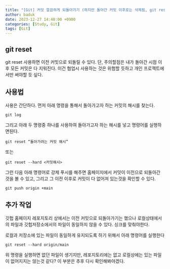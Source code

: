 ```yaml
---
title: "[Git] 커밋 깔끔하게 되돌아가기 (하지만 돌아간 커밋 이후로는 삭제됨, git reset)"
author: baduk
date: 2023-12-27 14:40:00 +0900
categories: [Study, Git]
tags: [Git]
---
```

## git reset
git reset 사용하면 이전 커밋으로 되돌릴 수 있다. 단, 주의할점은 내가 돌아간 시점 이후 모든 커밋은 다 지워진다. 이건 협업시 사용하는 것은 위험할 듯하고 개인 프로젝트에서만 써야할 듯 싶다. 


## 사용법
사용은 간단하다. 먼저 아래 명령을 통해서 돌아가고자 하는 커밋의 해시를 찾는다.
```shell
git log
```

그리고 아래 두 명령중 하나를 사용하여 돌아가고자 하는 해시를 넣고 명령어를 실행하면된다.

```shell
git reset “돌아가려는 커밋 해시” 
```

또는

```shell
git reset --hard <커밋해시>
```

그런 다음 아래 명령어로 강제 푸시를 해주면 홈페이지에서 커밋이 이전으로 되돌아간 것을 볼 수 있고, 그리고 그 이전 이후로 커밋이 다 없어져 있는것을 확인할 수 있다.

```shell
git push origin +main
```

## 추가 작업
깃헙 홈페이지 레포지토리 상에서는 이전 커밋으로 되돌아가기는 했으나 로컬상태에서의 파일과 깃헙저장소에서의 파일이 동일하지 않을 수 있다. 싱크를 맞춰야한다.

로컬과 저장소에 있는 파일이 동일하게 유지되도록 하기 위해서 아래 명령어를 실행한다

```shell
git reset --hard origin/main
```
위 명령을 실행하면 없던 파일이 생기지만, 레포지토리에는 없고 로컬상에는 있는 파일이 없어지지는 않는것 같다? 이 부분은 추후 다시 확인해봐야겠다.


